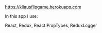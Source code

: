 https://kliausflipgame.herokuapp.com

In this app I use:

React,
Redux,
React.PropTypes,
ReduxLogger
